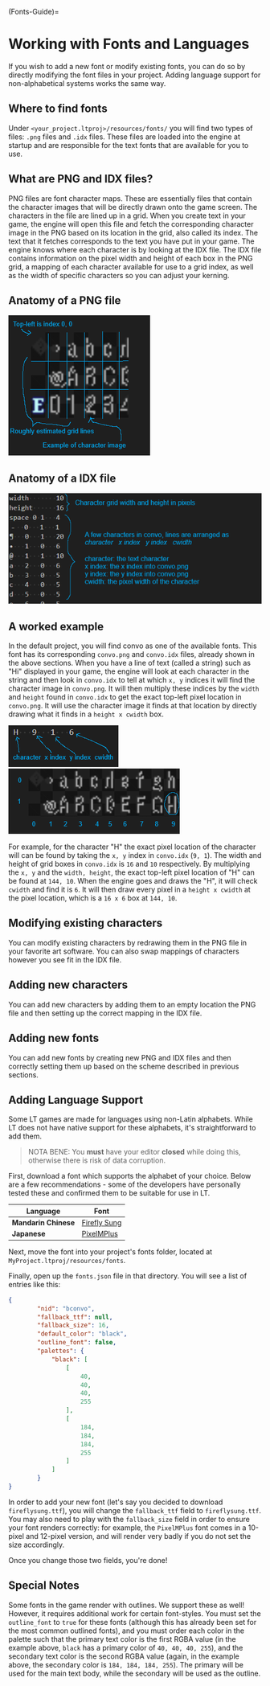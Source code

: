 (Fonts-Guide)=
# Working with Fonts and Languages

If you wish to add a new font or modify existing fonts, you can do so by directly modifying the font files in your project. Adding language support for non-alphabetical systems works the same way.

## Where to find fonts

Under `<your_project.ltproj>/resources/fonts/` you will find two types of files: `.png` files and `.idx` files. These files are loaded into the engine at startup and are responsible for the text fonts that are available for you to use.

## What are PNG and IDX files?

PNG files are font character maps. These are essentially files that contain the character images that will be directly drawn onto the game screen. The characters in the file are lined up in a grid. When you create text in your game, the engine will open this file and fetch the corresponding character image in the PNG based on its location in the grid, also called its index. The text that it fetches corresponds to the text you have put in your game. The engine knows where each character is by looking at the IDX file. The IDX file contains information on the pixel width and height of each box in the PNG grid, a mapping of each character available for use to a grid index, as well as the width of specific characters so you can adjust your kerning.

## Anatomy of a PNG file

![FontPng](../images/FontPng.png)

## Anatomy of a IDX file

![FontIdx](../images/FontIdx.png)

## A worked example

In the default project, you will find convo as one of the available fonts. This font has its corresponding `convo.png` and `convo.idx` files, already shown in the above sections. When you have a line of text (called a string) such as "Hi" displayed in your game, the engine will look at each character in the string and then look in `convo.idx` to tell at which `x, y` indices it will find the character image in `convo.png`. It will then multiply these indices by the `width` and `height` found in `convo.idx` to get the exact top-left pixel location in `convo.png`. It will use the character image it finds at that location by directly drawing what it finds in a `height x cwidth` box.

![FontHIdxExample](../images/FontHIdxExample.png)
![FontHPngExample](../images/FontHPngExample.png)

For example, for the character "H" the exact pixel location of the character will can be found by taking the `x, y` index in `convo.idx` (`9, 1`). The width and height of grid boxes in `convo.idx` is `16` and `10` respectively. By multiplying the `x, y` and the `width, height`, the exact top-left pixel location of "H" can be found at `144, 10`. When the engine goes and draws the "H", it will check `cwidth` and find it is `6`. It will then draw every pixel in a `height x cwidth` at the pixel location, which is a `16 x 6` box at `144, 10`.

## Modifying existing characters

You can modify existing characters by redrawing them in the PNG file in your favorite art software. You can also swap mappings of characters however you see fit in the IDX file.

## Adding new characters

You can add new characters by adding them to an empty location the PNG file and then setting up the correct mapping in the IDX file.

## Adding new fonts

You can add new fonts by creating new PNG and IDX files and then correctly setting them up based on the scheme described in previous sections.

## Adding Language Support

Some LT games are made for languages using non-Latin alphabets. While LT does not have native support for these alphabets, it's straightforward to add them.

> NOTA BENE: You **must** have your editor **closed** while doing this, otherwise there is risk of data corruption.

First, download a font which supports the alphabet of your choice. Below are a few recommendations - some of the developers have personally tested these and confirmed them to be suitable for use in LT.

| Language | Font |
| ------ | ------ |
| **Mandarin Chinese** | [Firefly Sung](https://github.com/rougier/freetype-gl/blob/master/fonts/fireflysung.ttf) |
| **Japanese** | [PixelMPlus](https://itouhiro.hatenablog.com/entry/20130602/font) |

Next, move the font into your project's fonts folder, located at `MyProject.ltproj/resources/fonts`.

Finally, open up the `fonts.json` file in that directory. You will see a list of entries like this:

```json
{
        "nid": "bconvo",
        "fallback_ttf": null,
        "fallback_size": 16,
        "default_color": "black",
        "outline_font": false,
        "palettes": {
            "black": [
                [
                    40,
                    40,
                    40,
                    255
                ],
                [
                    184,
                    184,
                    184,
                    255
                ]
            ]
        }
}
```

In order to add your new font (let's say you decided to download `fireflysung.ttf`), you will change the `fallback_ttf` field to `fireflysung.ttf`. You may also need to play with the `fallback_size` field in order to ensure your font renders correctly: for example, the `PixelMPlus` font comes in a 10-pixel and 12-pixel version, and will render very badly if you do not set the size accordingly.

Once you change those two fields, you're done!

## Special Notes

Some fonts in the game render with outlines. We support these as well! However, it requires additional work for certain font-styles. You must set the `outline_font` to `true` for these fonts (although this has already been set for the most common outlined fonts), and you must order each color in the palette such that the primary text color is the first RGBA value (in the example above, `black` has a primary color of `40, 40, 40, 255`), and the secondary text color is the second RGBA value (again, in the example above, the secondary color is `184, 184, 184, 255`). The primary will be used for the main text body, while the secondary will be used as the outline.